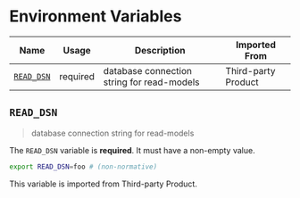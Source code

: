 # Environment Variables

| Name         | Usage    | Description                                | Imported From       |
| ------------ | -------- | ------------------------------------------ | ------------------- |
| [`READ_DSN`] | required | database connection string for read-models | Third-party Product |

## `READ_DSN`

> database connection string for read-models

The `READ_DSN` variable is **required**. It must have a non-empty value.

```bash
export READ_DSN=foo # (non-normative)
```

This variable is imported from Third-party Product.

<!-- references -->

[`read_dsn`]: #READ_DSN
